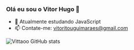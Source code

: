 ### Olá eu sou o Vitor Hugo 👋

- 🌱 Atualmente estudando JavaScript
- 📫 Contate-me: vitoritouguimaraes@gmail.com

![Vittaoo GitHub stats](https://github-readme-stats.vercel.app/api?username=vittaoo&show_icons=true&theme=gotham)
